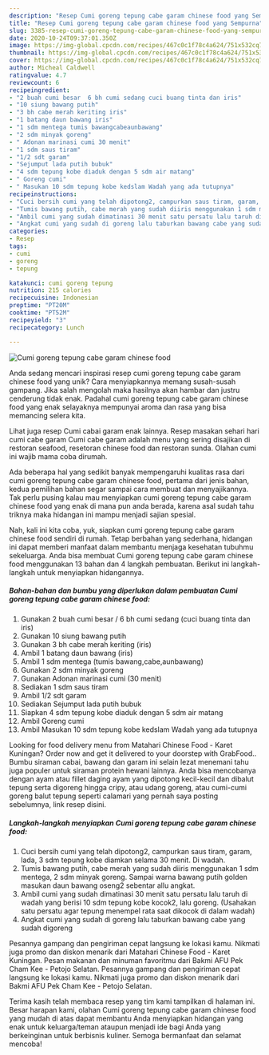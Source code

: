 ```yaml
---
description: "Resep Cumi goreng tepung cabe garam chinese food yang Sempurna"
title: "Resep Cumi goreng tepung cabe garam chinese food yang Sempurna"
slug: 3385-resep-cumi-goreng-tepung-cabe-garam-chinese-food-yang-sempurna
date: 2020-10-24T09:37:01.350Z
image: https://img-global.cpcdn.com/recipes/467c0c1f78c4a624/751x532cq70/cumi-goreng-tepung-cabe-garam-chinese-food-foto-resep-utama.jpg
thumbnail: https://img-global.cpcdn.com/recipes/467c0c1f78c4a624/751x532cq70/cumi-goreng-tepung-cabe-garam-chinese-food-foto-resep-utama.jpg
cover: https://img-global.cpcdn.com/recipes/467c0c1f78c4a624/751x532cq70/cumi-goreng-tepung-cabe-garam-chinese-food-foto-resep-utama.jpg
author: Micheal Caldwell
ratingvalue: 4.7
reviewcount: 6
recipeingredient:
- "2 buah cumi besar  6 bh cumi sedang cuci buang tinta dan iris"
- "10 siung bawang putih"
- "3 bh cabe merah keriting iris"
- "1 batang daun bawang iris"
- "1 sdm mentega tumis bawangcabeaunbawang"
- "2 sdm minyak goreng"
- " Adonan marinasi cumi 30 menit"
- "1 sdm saus tiram"
- "1/2 sdt garam"
- "Sejumput lada putih bubuk"
- "4 sdm tepung kobe diaduk dengan 5 sdm air matang"
- " Goreng cumi"
- " Masukan 10 sdm tepung kobe kedslam Wadah yang ada tutupnya"
recipeinstructions:
- "Cuci bersih cumi yang telah dipotong2, campurkan saus tiram, garam, lada, 3 sdm tepung kobe diamkan selama 30 menit. Di wadah."
- "Tumis bawang putih, cabe merah yang sudah diiris menggunakan 1 sdm mentega, 2 sdm minyak goreng. Sampai warna bawang putih golden masukan daun bawang oseng2 sebentar allu angkat."
- "Ambil cumi yang sudah dimatinasi 30 menit satu persatu lalu taruh di wadah yang berisi 10 sdm tepung kobe kocok2, lalu goreng. (Usahakan satu persatu agar tepung menempel rata saat dikocok di dalam wadah)"
- "Angkat cumi yang sudah di goreng lalu taburkan bawang cabe yang sudah digoreng"
categories:
- Resep
tags:
- cumi
- goreng
- tepung

katakunci: cumi goreng tepung 
nutrition: 215 calories
recipecuisine: Indonesian
preptime: "PT20M"
cooktime: "PT52M"
recipeyield: "3"
recipecategory: Lunch

---
```



![Cumi goreng tepung cabe garam chinese food](https://img-global.cpcdn.com/recipes/467c0c1f78c4a624/751x532cq70/cumi-goreng-tepung-cabe-garam-chinese-food-foto-resep-utama.jpg)

Anda sedang mencari inspirasi resep cumi goreng tepung cabe garam chinese food yang unik? Cara menyiapkannya memang susah-susah gampang. Jika salah mengolah maka hasilnya akan hambar dan justru cenderung tidak enak. Padahal cumi goreng tepung cabe garam chinese food yang enak selayaknya mempunyai aroma dan rasa yang bisa memancing selera kita.

Lihat juga resep Cumi cabai garam enak lainnya. Resep masakan sehari hari cumi cabe garam Cumi cabe garam adalah menu yang sering disajikan di restoran seafood, resetoran chinese food dan restoran sunda. Olahan cumi ini wajib mama coba dirumah.

Ada beberapa hal yang sedikit banyak mempengaruhi kualitas rasa dari cumi goreng tepung cabe garam chinese food, pertama dari jenis bahan, kedua pemilihan bahan segar sampai cara membuat dan menyajikannya. Tak perlu pusing kalau mau menyiapkan cumi goreng tepung cabe garam chinese food yang enak di mana pun anda berada, karena asal sudah tahu triknya maka hidangan ini mampu menjadi sajian spesial.


Nah, kali ini kita coba, yuk, siapkan cumi goreng tepung cabe garam chinese food sendiri di rumah. Tetap berbahan yang sederhana, hidangan ini dapat memberi manfaat dalam membantu menjaga kesehatan tubuhmu sekeluarga. Anda bisa membuat Cumi goreng tepung cabe garam chinese food menggunakan 13 bahan dan 4 langkah pembuatan. Berikut ini langkah-langkah untuk menyiapkan hidangannya.

<!--inarticleads1-->

##### Bahan-bahan dan bumbu yang diperlukan dalam pembuatan Cumi goreng tepung cabe garam chinese food:

1. Gunakan 2 buah cumi besar / 6 bh cumi sedang (cuci buang tinta dan iris)
1. Gunakan 10 siung bawang putih
1. Gunakan 3 bh cabe merah keriting (iris)
1. Ambil 1 batang daun bawang (iris)
1. Ambil 1 sdm mentega (tumis bawang,cabe,aunbawang)
1. Gunakan 2 sdm minyak goreng
1. Gunakan  Adonan marinasi cumi (30 menit)
1. Sediakan 1 sdm saus tiram
1. Ambil 1/2 sdt garam
1. Sediakan Sejumput lada putih bubuk
1. Siapkan 4 sdm tepung kobe diaduk dengan 5 sdm air matang
1. Ambil  Goreng cumi
1. Ambil  Masukan 10 sdm tepung kobe kedslam Wadah yang ada tutupnya


Looking for food delivery menu from Matahari Chinese Food - Karet Kuningan? Order now and get it delivered to your doorstep with GrabFood.. Bumbu siraman cabai, bawang dan garam ini selain lezat menemani tahu juga populer untuk siraman protein hewani lainnya. Anda bisa mencobanya dengan ayam atau fillet daging ayam yang dipotong kecil-kecil dan dibalut tepung serta digoreng hingga cripy, atau udang goreng, atau cumi-cumi goreng balut tepung seperti calamari yang pernah saya posting sebelumnya, link resep disini. 

<!--inarticleads2-->

##### Langkah-langkah menyiapkan Cumi goreng tepung cabe garam chinese food:

1. Cuci bersih cumi yang telah dipotong2, campurkan saus tiram, garam, lada, 3 sdm tepung kobe diamkan selama 30 menit. Di wadah.
1. Tumis bawang putih, cabe merah yang sudah diiris menggunakan 1 sdm mentega, 2 sdm minyak goreng. Sampai warna bawang putih golden masukan daun bawang oseng2 sebentar allu angkat.
1. Ambil cumi yang sudah dimatinasi 30 menit satu persatu lalu taruh di wadah yang berisi 10 sdm tepung kobe kocok2, lalu goreng. (Usahakan satu persatu agar tepung menempel rata saat dikocok di dalam wadah)
1. Angkat cumi yang sudah di goreng lalu taburkan bawang cabe yang sudah digoreng


Pesannya gampang dan pengiriman cepat langsung ke lokasi kamu. Nikmati juga promo dan diskon menarik dari Matahari Chinese Food - Karet Kuningan. Pesan makanan dan minuman favoritmu dari Bakmi AFU Pek Cham Kee - Petojo Selatan. Pesannya gampang dan pengiriman cepat langsung ke lokasi kamu. Nikmati juga promo dan diskon menarik dari Bakmi AFU Pek Cham Kee - Petojo Selatan. 

Terima kasih telah membaca resep yang tim kami tampilkan di halaman ini. Besar harapan kami, olahan Cumi goreng tepung cabe garam chinese food yang mudah di atas dapat membantu Anda menyiapkan hidangan yang enak untuk keluarga/teman ataupun menjadi ide bagi Anda yang berkeinginan untuk berbisnis kuliner. Semoga bermanfaat dan selamat mencoba!
